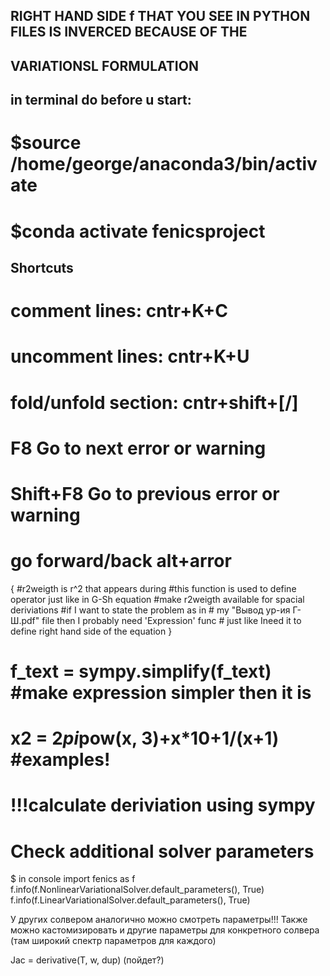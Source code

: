 ## RIGHT HAND SIDE f THAT YOU SEE IN PYTHON FILES IS INVERCED BECAUSE OF THE 
## VARIATIONSL FORMULATION  

## in terminal do before u start: 
# $source /home/george/anaconda3/bin/activate 
# $conda activate fenicsproject

## Shortcuts
# comment lines: cntr+K+C
# uncomment lines: cntr+K+U
# fold/unfold section: cntr+shift+[/]
# F8 Go to next error or warning
# Shift+F8 Go to previous error or warning
# go forward/back alt+arror 

{
    #r2weigth is r^2 that appears during
    #this function is used to define operator just like in G-Sh equation
    #make r2weigth available for spacial deriviations
    #if I want to state the problem as in
    # my "Вывод ур-ия Г-Ш.pdf" file then I probably need 'Expression' func
    # just like Ineed it to define right hand side of the equation
}

# f_text = sympy.simplify(f_text) #make expression simpler then it is
# x2 = 2*pi*pow(x, 3)+x*10+1/(x+1) #examples!
# !!!calculate deriviation using sympy

# Check additional solver parameters
$ in console
import fenics as f
f.info(f.NonlinearVariationalSolver.default_parameters(), True)
f.info(f.LinearVariationalSolver.default_parameters(), True)

У других солвером аналогично можно смотреть параметры!!!
Также можно кастомизировать и другие параметры для конкретного солвера (там широкий спектр параметров для каждого)

Jac     = derivative(T, w, dup) (пойдет?)